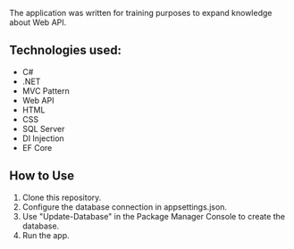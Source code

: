 The application was written for training purposes to expand knowledge about Web API.

## Technologies used:
* C#
* .NET
* MVC Pattern
* Web API
* HTML
* CSS
* SQL Server
* DI Injection
* EF Core

## How to Use
1. Clone this repository.
2. Configure the database connection in appsettings.json.
3. Use "Update-Database" in the Package Manager Console to create the database.
4. Run the app.
